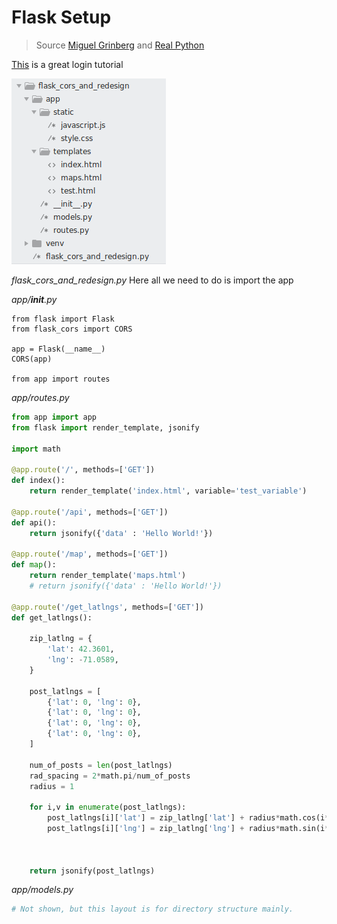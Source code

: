 # Flask Setup

> Source [Miguel Grinberg](https://blog.miguelgrinberg.com/post/the-flask-mega-tutorial-part-i-hello-world) and [Real Python](https://realpython.com/tutorials/flask/)

[This](https://realpython.com/flask-google-login/) is a great login tutorial

![Folder Structure](folder_structure.png)

*flask_cors_and_redesign.py*
Here all we need to do is import the app


*app/__init__.py*
```
from flask import Flask
from flask_cors import CORS

app = Flask(__name__)
CORS(app)

from app import routes

```

*app/routes.py*
```python
from app import app
from flask import render_template, jsonify

import math

@app.route('/', methods=['GET'])
def index():
    return render_template('index.html', variable='test_variable')

@app.route('/api', methods=['GET'])
def api():
    return jsonify({'data' : 'Hello World!'})

@app.route('/map', methods=['GET'])
def map():
    return render_template('maps.html')
    # return jsonify({'data' : 'Hello World!'})

@app.route('/get_latlngs', methods=['GET'])
def get_latlngs():
    
    zip_latlng = {
        'lat': 42.3601,
        'lng': -71.0589,
    }

    post_latlngs = [
        {'lat': 0, 'lng': 0},
        {'lat': 0, 'lng': 0},
        {'lat': 0, 'lng': 0},
        {'lat': 0, 'lng': 0},
    ]

    num_of_posts = len(post_latlngs)
    rad_spacing = 2*math.pi/num_of_posts
    radius = 1

    for i,v in enumerate(post_latlngs):
        post_latlngs[i]['lat'] = zip_latlng['lat'] + radius*math.cos(i*rad_spacing)
        post_latlngs[i]['lng'] = zip_latlng['lng'] + radius*math.sin(i*rad_spacing)



    return jsonify(post_latlngs)

```

*app/models.py*
```python
# Not shown, but this layout is for directory structure mainly.
```

